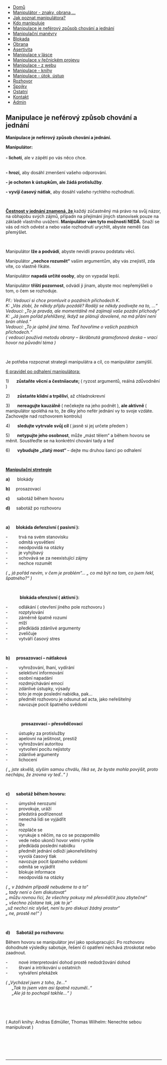 <ul id="nav">
<li class="nav_element" id="nav_Dom">
<a href="/Dom%26%23367%3B.htm" class="menu">Dom&#367;</a></li>
<li class="nav_element" id="nav_Manipultorznakyobrana">
<a href="/Manipul%E1tor-_-znaky%2C-obrana%2C-.--.--.-.htm" class="menu">Manipul&#225;tor - znaky, obrana,...</a></li>
<li class="nav_element" id="nav_Jakpoznatmanipultora">
<a href="/Jak-poznat-manipul%E1tora-f-.htm" class="menu">Jak poznat manipul&#225;tora?</a></li>
<li class="nav_element" id="nav_Kdomanipuluje">
<a href="/Kdo-manipuluje.htm" class="menu">Kdo manipuluje</a></li>
<li class="nav_element checked_menu" id="nav_Manipulacejenefrovzpsobchovnajednn">
<a href="/Manipulace-je-nef-e2-rov%FD-zp%26%23367%3Bsob-chov%E1n%ED-a-jedn%E1n%ED.htm" class="menu">Manipulace je nef&#233;rov&#253; zp&#367;sob chov&#225;n&#237; a jedn&#225;n&#237;</a></li>
<li class="nav_element" id="nav_Manipulanmanvry">
<a href="/Manipula%26%23269%3Bn%ED-man-e2-vry.htm" class="menu">Manipula&#269;n&#237; man&#233;vry</a></li>
<li class="nav_element" id="nav_Blokada">
<a href="/Blokada.htm" class="menu">Blokada</a></li>
<li class="nav_element" id="nav_Obrana">
<a href="/Obrana.htm" class="menu">Obrana</a></li>
<li class="nav_element" id="nav_Asertivita">
<a href="/Asertivita.htm" class="menu">Asertivita</a></li>
<li class="nav_element" id="nav_Manipulacevlsce">
<a href="/Manipulace-v-l%E1sce.htm" class="menu">Manipulace v l&#225;sce</a></li>
<li class="nav_element" id="nav_Manipulacevenickmprojevu">
<a href="/Manipulace-v-%26%23345%3Be%26%23269%3Bnick-e2-m-projevu.htm" class="menu">Manipulace v &#345;e&#269;nick&#233;m projevu</a></li>
<li class="nav_element" id="nav_Manipulacezwebu">
<a href="/Manipulace-_-z-webu.htm" class="menu">Manipulace - z webu</a></li>
<li class="nav_element" id="nav_Manipulaceknihy">
<a href="/Manipulace-_-knihy.htm" class="menu">Manipulace - knihy</a></li>
<li class="nav_element" id="nav_Manipulacetokstup">
<a href="/Manipulace-_-%FAtok%2C-%FAstup.htm" class="menu">Manipulace - &#250;tok, &#250;stup</a></li>
<li class="nav_element" id="nav_Rozhovor">
<a href="/Rozhovor.htm" class="menu">Rozhovor</a></li>
<li class="nav_element" id="nav_Spojky">
<a href="/Spojky.htm" class="menu">Spojky</a></li>
<li class="nav_element" id="nav_Ostatn">
<a href="/Ostatn%ED.htm" class="menu">Ostatn&#237;</a></li>
<li class="nav_element" id="nav_Kontakt">
<a href="/Kontakt.htm" class="menu">Kontakt</a></li>
<li class="nav_element" id="nav_Admin">
<a href="/Admin.htm" class="menu">Admin</a></li>
				</ul>
			</div>
			<div id="content_container">
				<div id="pre_content"></div>
				<div id="content">
					<h2 id="title"><span>Manipulace je nef&#233;rov&#253; zp&#367;sob chov&#225;n&#237; a jedn&#225;n&#237;</span></h2>
					<p><strong>Manipulace je nef&eacute;rov&yacute; zp&#367;sob chov&aacute;n&iacute; a jedn&aacute;n&iacute;.</strong></p>
<b>Manipul&aacute;tor:<br />
<br />
- lichot&iacute;</b>, ale v&nbsp;z&aacute;p&#283;t&iacute; po v&aacute;s n&#283;co chce.
<div class="wsw">
<p><br />
<b>- hroz&iacute;,</b> aby dos&aacute;hl zmen&scaron;en&iacute; va&scaron;eho odporov&aacute;n&iacute;.</p>
<p><b>- je ochoten k&nbsp;&uacute;stupk&#367;m, ale &#382;&aacute;d&aacute; protislu&#382;by</b>.</p>
<p><b>- vyv&iacute;j&iacute; &#269;asov&yacute; n&aacute;tlak</b>, aby dos&aacute;hl va&scaron;eho rychl&eacute;ho rozhodnut&iacute;.</p>
<p>&nbsp;</p>
<p><u><b>&#268;estnost v&nbsp;jedn&aacute;n&iacute; znamen&aacute;, &#382;e </b></u>ka&#382;d&yacute; z&uacute;&#269;astn&#283;n&yacute; m&aacute;  pr&aacute;vo na sv&#367;j n&aacute;zor, na obhajobu sv&yacute;ch z&aacute;jm&#367;, p&#345;&iacute;padn na p&#345;ej&iacute;m&aacute;n&iacute;  jin&yacute;ch stanovisek pouze na z&aacute;klad&#283; vlastn&iacute;ho uv&aacute;&#382;en&iacute;. <b>Manipul&aacute;tor v&aacute;m tyto mo&#382;nosti NED&Aacute;</b>. Sna&#382;&iacute; se v&aacute;s od nich odv&eacute;st a nebo va&scaron;e rozhodnut&iacute; urychlit, abyste nem&#283;li &#269;as p&#345;em&yacute;&scaron;let.</p>
<p>&nbsp;</p>
<p>Manipul&aacute;tor <b>l&#382;e a podv&aacute;d&iacute;</b>, abyste nevidli pravou podstatu v&#283;c&iacute;.</p>
<p>Manipul&aacute;tor <b>&bdquo;nechce rozum&#283;t&ldquo;</b> va&scaron;im argument&#367;m, aby v&aacute;s znejistil, zda v&iacute;te, co vlastn&#283; &#345;&iacute;k&aacute;te.</p>
<p>Manipul&aacute;tor <b>napad&aacute; ur&#269;it&eacute; osoby</b>, aby on vypadal lep&scaron;&iacute;.</p>
<p>Manipul&aacute;tor <b>t&#345;&iacute;&scaron;t&iacute; pozornost</b>, odv&aacute;d&iacute; ji jinam, abyste moc nep&#345;em&yacute;&scaron;leli o tom, o &#269;em se rozhoduje.</p>
<p><i>P&#345;.: Vedouc&iacute; si chce promluvit o pozdn&iacute;ch p&#345;&iacute;chodech K.</i><br />
<i>K: &bdquo;V&aacute;s zlob&iacute;, &#382;e n&#283;kdy p&#345;ijdu pozdd&#283;? Rad&#283;ji se n&#283;kdy pod&iacute;vejte na to, &hellip;&ldquo;</i><br />
<i>Vedouc&iacute;: &bdquo;To je pravda, ale moment&aacute;ln&#283; m&#283; zaj&iacute;maj&iacute; va&scaron;e pozdn&iacute; p&#345;&iacute;chody&ldquo; <br />
K: &bdquo;J&aacute; jsem po&#345;&aacute;d p&#345;ehl&iacute;&#382;en&yacute;, Ikdy&#382; se pl&aacute;nuj&iacute; dovolen&eacute;, na m&aacute; p&#345;&aacute;n&iacute; nen&iacute; br&aacute;n ohled.&ldquo;</i><br />
<i>Vedouc&iacute;: &bdquo;To je &uacute;pln&#283; jin&eacute; t&eacute;ma. Te&#271; hovo&#345;&iacute;me o va&scaron;ich pozdn&iacute;ch p&#345;&iacute;chodech.&ldquo;</i><br />
<i>( vedouc&iacute; pou&#382;&iacute;v&aacute; metodu obrany &ndash; &scaron;kr&aacute;bnut&aacute; gramofonov&aacute; deska &ndash; vrac&iacute; hovor na p&#367;vodn&iacute; t&eacute;ma )</i></p>
<p>&nbsp;</p>
<p>Je pot&#345;eba rozpoznat strategii manipul&aacute;tra a c&iacute;l, co manipul&aacute;tor zam&yacute;&scaron;l&iacute;.</p>
<p><u>6 pravidel&nbsp;po odhalen&iacute; manipul&aacute;tora:</u></p>
<p>1)&nbsp;&nbsp;&nbsp;&nbsp;&nbsp; <b>z&#367;sta&#328;te v&#283;cn&iacute; a &#269;estn&iacute;iacute; </b>( ryzost argument&#367;, re&aacute;ln&aacute; zd&#367;vodn&#283;n&iacute; )</p>
<p>2)&nbsp;&nbsp;&nbsp;&nbsp;&nbsp; <b>z&#367;sta&#324;te klidn&iacute; a trp&#283;liv&iacute;</b>, a&#382; chladnokrevn&iacute;</p>
<p>3)&nbsp;&nbsp;&nbsp;&nbsp;&nbsp; <b>nereagujte kauz&aacute;ln&#283; </b>( ne&#269;ekejte na jeho podn&#283;t ), <b>ale aktivn&#283; </b>( manipul&aacute;tor spol&eacute;h&aacute; na to, &#382;e d&iacute;ky jeho nef&eacute;r jedn&aacute;n&iacute; vy to svoje vzd&aacute;te. Zachovejte nad rozhovorem kontrolu)</p>
<p>4)&nbsp;&nbsp;&nbsp;&nbsp;&nbsp; <b>sledujte vytrvale sv&#367;j c&iacute;l </b>( jasn&#283; si jej ur&#269;ete p&#345;edem )</p>
<p>5)&nbsp;&nbsp;&nbsp;&nbsp;&nbsp; <b>netypujte jeho osobnost</b>, m&#367;&#382;e &bdquo;m&aacute;st t&#283;lem&ldquo; a b&#283;hem hovoru se m&#283;nit. Soust&#345;e&#271;te se na konkr&eacute;tn&iacute; chov&aacute;n&iacute; tady a te&#271;</p>
<p>6)&nbsp;&nbsp;&nbsp;&nbsp;&nbsp; <b>vybudujte &bdquo;zlat&yacute; most&ldquo; </b>&ndash; dejte mu druhou &scaron;anci po odhalen&iacute;</p>
<p>&nbsp;</p>
<p><u><b>Manipula&#269;n&iacute; stretegie</b></u></p>
<p><b>a)</b>&nbsp;&nbsp;&nbsp;&nbsp;&nbsp; blok&aacute;dy</p>
<p><b>b)&nbsp;</b>&nbsp;&nbsp;&nbsp; prosazovac&iacute;</p>
<p><b>c)&nbsp;&nbsp;</b>&nbsp;&nbsp;&nbsp; sabot&aacute;&#382; b&#283;hem hovoru</p>
<p><b>d)</b>&nbsp;&nbsp;&nbsp;&nbsp; sabot&aacute;&#382; po rozhovoru</p>
<p>&nbsp;</p>
<p><b>a)&nbsp;&nbsp;&nbsp;&nbsp;&nbsp; blok&aacute;da defenzivn&iacute; ( pasivn&iacute; ):</b></p>
<p>-&nbsp;&nbsp;&nbsp;&nbsp;&nbsp;&nbsp;&nbsp;&nbsp; trv&aacute; na sv&eacute;m stanovisku<br />
-&nbsp;&nbsp;&nbsp;&nbsp;&nbsp;&nbsp;&nbsp;&nbsp; odm&iacute;t&aacute; vysv&#283;tlen&iacute;<br />
-&nbsp;&nbsp;&nbsp;&nbsp;&nbsp;&nbsp;&nbsp;&nbsp; neodpov&iacute;d&aacute; na ot&aacute;zky<br />
-&nbsp;&nbsp;&nbsp;&nbsp;&nbsp;&nbsp;&nbsp;&nbsp; je vyh&yacute;bav&yacute;<br />
-&nbsp;&nbsp;&nbsp;&nbsp;&nbsp;&nbsp;&nbsp;&nbsp; schov&aacute;v&aacute; se za neexistuj&iacute;c&iacute; z&aacute;jmy<br />
-&nbsp;&nbsp;&nbsp;&nbsp;&nbsp;&nbsp;&nbsp;&nbsp; nechce rozum&#283;t</p>
<p><i>( &bdquo; j&aacute; po&#345;&aacute;d nev&iacute;m, v &#269;em je probl&eacute;m&ldquo;&hellip; &bdquo; co m&aacute; b&yacute;t na tom, co jsem &#345;ekl, &scaron;patn&eacute;ho?&ldquo; )</i></p>
<p>&nbsp;</p>
<p>&nbsp;&nbsp;&nbsp;&nbsp;&nbsp;&nbsp;&nbsp;&nbsp;&nbsp;<b>&nbsp;&nbsp; blok&aacute;da ofenzivn&iacute; ( aktivn&iacute; ):</b></p>
<p>-&nbsp;&nbsp;&nbsp;&nbsp;&nbsp;&nbsp;&nbsp;&nbsp; odl&aacute;k&aacute;n&iacute; ( otev&#345;en&iacute; jin&eacute;ho pole rozhovoru )<br />
-&nbsp;&nbsp;&nbsp;&nbsp;&nbsp;&nbsp;&nbsp;&nbsp; rozptylov&aacute;n&iacute;<br />
-&nbsp;&nbsp;&nbsp;&nbsp;&nbsp;&nbsp;&nbsp;&nbsp; z&aacute;m&#283;rn&#283; &scaron;patn&#283; rozum&iacute;<br />
-&nbsp;&nbsp;&nbsp;&nbsp;&nbsp;&nbsp;&nbsp;&nbsp; ml&#382;&iacute;<br />
-&nbsp;&nbsp;&nbsp;&nbsp;&nbsp;&nbsp;&nbsp;&nbsp; p&#345;edkl&aacute;d&aacute; zd&aacute;nliv&eacute; argumenty<br />
-&nbsp;&nbsp;&nbsp;&nbsp;&nbsp;&nbsp;&nbsp;&nbsp; zveli&#269;uje<br />
-&nbsp;&nbsp;&nbsp;&nbsp;&nbsp;&nbsp;&nbsp;&nbsp; vytv&aacute;&#345;&iacute; &#269;asov&yacute; stres</p>
<p>&nbsp;</p>
<p><b>b)&nbsp;&nbsp;&nbsp;&nbsp;&nbsp; prosazovac&iacute; &ndash; n&aacute;tlakov&aacute;</b></p>
<p>-&nbsp;&nbsp;&nbsp;&nbsp;&nbsp;&nbsp;&nbsp;&nbsp; vyhro&#382;ov&aacute;n&iacute;, lhan&iacute;, vyd&iacute;r&aacute;n&iacute;<br />
-&nbsp;&nbsp;&nbsp;&nbsp;&nbsp;&nbsp;&nbsp;&nbsp; selektivn&iacute; informov&aacute;n&iacute;<br />
-&nbsp;&nbsp;&nbsp;&nbsp;&nbsp;&nbsp;&nbsp;&nbsp; osobn&iacute; napad&aacute;n&iacute;<br />
-&nbsp;&nbsp;&nbsp;&nbsp;&nbsp;&nbsp;&nbsp;&nbsp; rozdm&yacute;ch&aacute;v&aacute;n&iacute; emoc&iacute;<br />
-&nbsp;&nbsp;&nbsp;&nbsp;&nbsp;&nbsp;&nbsp;&nbsp; zd&aacute;nliv&eacute; &uacute;stupky, v&yacute;sady<br />
-&nbsp;&nbsp;&nbsp;&nbsp;&nbsp;&nbsp;&nbsp;&nbsp; toto je moje posledn&iacute; nab&iacute;dka, pak&hellip;<br />
-&nbsp;&nbsp;&nbsp;&nbsp;&nbsp;&nbsp;&nbsp;&nbsp; p&#345;edm&#283;t rozhovoru je odsunut ad acta, jako ne&#345;e&scaron;iteln&yacute;<br />
-&nbsp;&nbsp;&nbsp;&nbsp;&nbsp;&nbsp;&nbsp;&nbsp; navozuje pocit &scaron;patn&eacute;ho sv&#283;dom&iacute;</p>
<p>&nbsp;&nbsp;&nbsp;&nbsp;&nbsp;</p>
<p>&nbsp;&nbsp;&nbsp;&nbsp;&nbsp;&nbsp;&nbsp;&nbsp;&nbsp;&nbsp;&nbsp;&nbsp;<b> prosazovac&iacute; &ndash; p&#345;esv&#283;d&#269;ovac&iacute;</b></p>
<p>-&nbsp;&nbsp;&nbsp;&nbsp;&nbsp;&nbsp;&nbsp;&nbsp; &uacute;stupky za protislu&#382;by<br />
-&nbsp;&nbsp;&nbsp;&nbsp;&nbsp;&nbsp;&nbsp;&nbsp; apelovn&iacute; na je&scaron;itnost, presti&#382;<br />
-&nbsp;&nbsp;&nbsp;&nbsp;&nbsp;&nbsp;&nbsp;&nbsp; vyhro&#382;ov&aacute;n&iacute; autoritou<br />
-&nbsp;&nbsp;&nbsp;&nbsp;&nbsp;&nbsp;&nbsp;&nbsp; vytvo&#345;en&iacute; pocitu nejistoty<br />
-&nbsp;&nbsp;&nbsp;&nbsp;&nbsp;&nbsp;&nbsp;&nbsp; zd&aacute;nliv&eacute; argumenty<br />
-&nbsp;&nbsp;&nbsp;&nbsp;&nbsp;&nbsp;&nbsp;&nbsp; lichocen&iacute;</p>
<p><i>( &bdquo; jste skv&#283;l&aacute;, sly&scaron;&iacute;m samou chv&aacute;lu, &#345;&iacute;k&aacute; se, &#382;e byste mohla pov&yacute;&scaron;it, proto nech&aacute;pu, &#382;e zrovna vy te&#271;..&ldquo; )</i></p>
<p>&nbsp;</p>
<p><b>c)&nbsp;&nbsp;&nbsp;&nbsp;&nbsp; sabot&aacute;&#382; b&#283;hem hovoru:</b></p>
<p>-&nbsp;&nbsp;&nbsp;&nbsp;&nbsp;&nbsp;&nbsp;&nbsp; &uacute;mysln&#283; nerozum&iacute;<br />
-&nbsp;&nbsp;&nbsp;&nbsp;&nbsp;&nbsp;&nbsp;&nbsp; provokuje, ur&aacute;&#382;&iacute;<br />
-&nbsp;&nbsp;&nbsp;&nbsp;&nbsp;&nbsp;&nbsp;&nbsp; p&#345;edst&iacute;r&aacute; pod&#345;&iacute;zenost<br />
-&nbsp;&nbsp;&nbsp;&nbsp;&nbsp;&nbsp;&nbsp;&nbsp; nenech&aacute; lidi se vyj&aacute;d&#345;it<br />
-&nbsp;&nbsp;&nbsp;&nbsp;&nbsp;&nbsp;&nbsp;&nbsp; l&#382;e<br />
-&nbsp;&nbsp;&nbsp;&nbsp;&nbsp;&nbsp;&nbsp;&nbsp; rozpl&aacute;&#269;e se<br />
-&nbsp;&nbsp;&nbsp;&nbsp;&nbsp;&nbsp;&nbsp;&nbsp; vyrukuje s&nbsp;n&#283;&#269;&iacute;m, na co se pozapom&#283;lo<br />
-&nbsp;&nbsp;&nbsp;&nbsp;&nbsp;&nbsp;&nbsp;&nbsp; vede nebo ukon&#269;&iacute; hovor velmi rychle<br />
-&nbsp;&nbsp;&nbsp;&nbsp;&nbsp;&nbsp;&nbsp;&nbsp; p&#345;edkl&aacute;d&aacute; posledn&iacute; nab&iacute;dku<br />
-&nbsp;&nbsp;&nbsp;&nbsp;&nbsp;&nbsp;&nbsp;&nbsp; p&#345;edm&#283;t jedn&aacute;n&iacute; odlo&#382;&iacute; jakone&#345;e&scaron;iteln&yacute;<br />
-&nbsp;&nbsp;&nbsp;&nbsp;&nbsp;&nbsp;&nbsp;&nbsp; vyvol&aacute; &#269;asov&yacute; tlak<br />
-&nbsp;&nbsp;&nbsp;&nbsp;&nbsp;&nbsp;&nbsp;&nbsp; navozuje pocit &scaron;patn&eacute;ho sv&#283;dom&iacute;<br />
-&nbsp;&nbsp;&nbsp;&nbsp;&nbsp;&nbsp;&nbsp;&nbsp; odm&iacute;t&aacute; se vyj&aacute;d&#345;it<br />
-&nbsp;&nbsp;&nbsp;&nbsp;&nbsp;&nbsp;&nbsp;&nbsp; blokuje informace<br />
-&nbsp;&nbsp;&nbsp;&nbsp;&nbsp;&nbsp;&nbsp;&nbsp; neodpov&iacute;d&aacute; na ot&aacute;zky</p>
<p><i>( &bdquo; v&nbsp;&#382;&aacute;dn&eacute;m p&#345;&iacute;pad&#283; nebudeme to a to&ldquo;</i><br />
<i>&bdquo; tady nen&iacute; o &#269;em diskutovat&ldquo;</i><br />
<i>&bdquo; m&#367;&#382;u rovnou &#345;&iacute;ci, &#382;e v&scaron;echny pokusy m&#283; p&#345;esv&#283;d&#269;it jsou zbyte&#269;n&eacute;&ldquo;</i><br />
<i>&bdquo; v&scaron;echno z&#367;stane tak, jak to je&ldquo;</i><br />
<i>&bdquo;u&#382; nechci nic sly&scaron;et, nen&iacute; tu pro diskuzi &#382;&aacute;dn&yacute; prostor&ldquo;</i><br />
<i>&bdquo; ne, prost&#283; ne!&ldquo; )</i></p>
<p>&nbsp;</p>
<p><b>d)&nbsp;&nbsp;&nbsp;&nbsp;&nbsp; Sabot&aacute;&#382; po rozhovoru:</b></p>
<p>B&#283;hem hovoru se manipul&aacute;tor jev&iacute; jako spolupracuj&iacute;c&iacute;. Po rozhovoru  dohodnut&eacute; v&yacute;sledky sabotuje, &#345;e&scaron;en&iacute; &#269;i opat&#345;en&iacute; nech&aacute;v&aacute; ztroskotat nebo  zaadnout.</p>
<p>-&nbsp;&nbsp;&nbsp;&nbsp;&nbsp;&nbsp;&nbsp;&nbsp; nov&eacute; interpretov&aacute;n&iacute; dohod prost&#283; nedodr&#382;ov&aacute;n&iacute; dohod<br />
-&nbsp;&nbsp;&nbsp;&nbsp;&nbsp;&nbsp;&nbsp;&nbsp; &scaron;tvan&iacute; a intrikov&aacute;n&iacute; u ostatn&iacute;ch<br />
-&nbsp;&nbsp;&nbsp;&nbsp;&nbsp;&nbsp;&nbsp;&nbsp; vytv&aacute;&#345;en&iacute; p&#345;ek&aacute;&#382;ek</p>
<p><i>(&nbsp;&bdquo;Vych&aacute;zel jsem z&nbsp;toho, &#382;e&hellip;&quot;</i><br />
<i>&nbsp;&nbsp;&nbsp;&nbsp; &bdquo;Tak to jsem v&aacute;m asi &scaron;patn&#283; rozum&#283;l..&ldquo;</i><br />
<i>&nbsp;&nbsp;&nbsp;&nbsp; &bdquo;Ale j&aacute; to pochopil takhle&hellip;&ldquo; )</i></p>
<p>&nbsp;</p>
<p>&nbsp;</p>
<p>( Auto&#345;i knihy: Andras Edm&uuml;ller, Thomas Wilhelm: Nenechte sebou manipulovat )</p>
</div>
<div>
<div style="color: rgb(0, 0, 0); background-color: transparent; text-align: left; text-decoration: none; border: medium none;">&nbsp;</div>
</div><br /><br /><br /><hr>			
